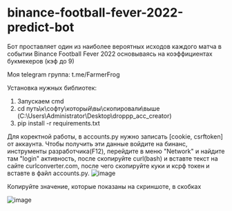 # binance-football-fever-2022-predict-bot
Бот проставляет один из наиболее вероятных исходов каждого матча в событии Binance Football Fever 2022 основываясь на коэффициентах букмекеров (кэф до 9)

Моя telegram группа: t.me/FarmerFrog

Установка нужных библиотек:
1. Запускаем cmd
2. cd путь\к\cофту\который\вы\скопировали\выше (C:\Users\Administrator\Desktop\droppp_acc_creator)
3. pip install -r requirements.txt

Для коректной работы, в accounts.py нужно записать [cookie, csrftoken] от аккаунта. Чтобы получить эти данные войдите на бинанс, инструменты разработчика(F12), перейдите в меню "Network" и найдите там "login" активность, после скопируйте curl(bash) и вставте текст на сайте curlconverter.com, после чего скопируйте куки и ксрф токен и вставте в файл accounts.py.
![image](https://user-images.githubusercontent.com/81830808/202874828-786b4ee0-6733-4f9a-9217-0e1ca0e93dfb.png)

Копируйте значение, которые показаны на скриншоте, в скобках

![image](https://user-images.githubusercontent.com/81830808/202874880-3209eca2-aea4-43e7-b0a0-5afaef9b97a0.png)
